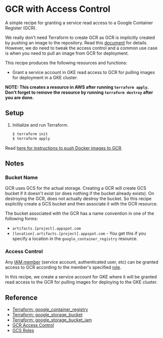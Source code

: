 # GCR with Access Control

A simple recipe for granting a service read access to a Google Container Register (GCR).

We really don't need Terraform to create GCR as GCR is implicitly created by pushing an image to the repository. Read this [document](../README.md) for details. However, we do need to tweak the access control and a common use case is when you need to pull an image from GCR for deployment.

This recipe produces the following resources and functions:

* Grant a service account in GKE read access to GCR for pulling images for deployment in a GKE cluster.

**NOTE: This creates a resource in AWS after running `terraform apply`. Don't forget to remove the resource by running `terraform destroy` after you are done.**

## Setup
   
1. Initialize and run Terraform.

   ```bash
   $ terraform init
   $ terraform apply
   ```

Read [here for instructions to push Docker images to GCR](../README.md).

## Notes

### Bucket Name

GCR uses GCS for the actual storage. Creating a GCR will create GCS bucket if it doesn't exist (or does nothing if the bucket already exists). On destroying the GCR, does not actually destroy the bucket. So this recipe explicitly create a GCS bucket and then associate it with the GCR resource.

The bucket associated with the GCR has a name convention in one of the following forms:

* `artifacts.[project].appspot.com`
* `[location].artifacts.[project].appspot.com` - You get this if you specify a location in the `google_container_registry` resource.

### Access Control

Any [IAM member](https://www.terraform.io/docs/providers/google/r/storage_bucket_iam.html) (service account, authenticated user, etc) can be granted access to GCR according to the member's specified [role](https://cloud.google.com/iam/docs/understanding-roles#cloud-storage-roles). 

In this recipe, we create a service account for GKE where it will be granted read access to the GCR for pulling images for deploying to the GKE cluster.

## Reference

* [Terraform: google_container_registry](https://www.terraform.io/docs/providers/google/r/container_registry.html)
* [Terraform: google_storage_bucket](https://www.terraform.io/docs/providers/google/r/storage_bucket.html)
* [Terraform: google_storage_bucket_iam](https://www.terraform.io/docs/providers/google/r/storage_bucket_iam.html)
* [GCR Access Control](https://cloud.google.com/container-registry/docs/access-control)
* [GCS Roles](https://cloud.google.com/iam/docs/understanding-roles#cloud-storage-roles)
